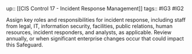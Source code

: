 up:: [[CIS Control 17 - Incident Response Management]]
tags:: #IG3 #IG2

Assign key roles and responsibilities for incident response, including staff from legal, IT, information security, facilities, public relations, human resources, incident responders, and analysts, as applicable. Review annually, or when significant enterprise changes occur that could impact this Safeguard.